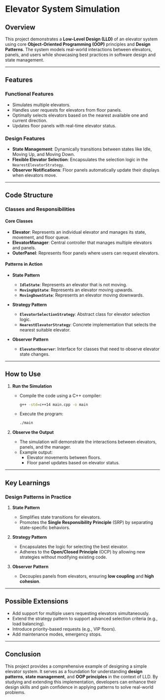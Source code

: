 # Elevator System Simulation

## Overview

This project demonstrates a **Low-Level Design (LLD)** of an elevator system using core **Object-Oriented Programming (OOP)** principles and **Design Patterns**. The system models real-world interactions between elevators, panels, and users while showcasing best practices in software design and state management.

---

## Features

### Functional Features

- Simulates multiple elevators.
- Handles user requests for elevators from floor panels.
- Optimally selects elevators based on the nearest available one and current direction.
- Updates floor panels with real-time elevator status.

### Design Features

- **State Management**: Dynamically transitions between states like Idle, Moving Up, and Moving Down.
- **Flexible Elevator Selection**: Encapsulates the selection logic in the `NearestElevatorStrategy`.
- **Observer Notifications**: Floor panels automatically update their displays when elevators move.

---

## Code Structure

### Classes and Responsibilities

#### Core Classes

- **Elevator**: Represents an individual elevator and manages its state, movement, and floor queue.
- **ElevatorManager**: Central controller that manages multiple elevators and panels.
- **OuterPanel**: Represents floor panels where users can request elevators.

#### Patterns in Action

- **State Pattern**

  - **`IdleState`**: Represents an elevator that is not moving.
  - **`MovingUpState`**: Represents an elevator moving upwards.
  - **`MovingDownState`**: Represents an elevator moving downwards.

- **Strategy Pattern**

  - **`ElevatorSelectionStrategy`**: Abstract class for elevator selection logic.
  - **`NearestElevatorStrategy`**: Concrete implementation that selects the nearest suitable elevator.

- **Observer Pattern**
  - **`ElevatorObserver`**: Interface for classes that need to observe elevator state changes.

---

## How to Use

1. **Run the Simulation**

   - Compile the code using a C++ compiler:
     ```bash
     g++ -std=c++14 main.cpp -o main
     ```
   - Execute the program:
     ```bash
     ./main
     ```

2. **Observe the Output**
   - The simulation will demonstrate the interactions between elevators, panels, and the manager.
   - Example output:
     - Elevator movements between floors.
     - Floor panel updates based on elevator status.

---

## Key Learnings

### Design Patterns in Practice

1. **State Pattern**

   - Simplifies state transitions for elevators.
   - Promotes the **Single Responsibility Principle** (SRP) by separating state-specific behaviors.

2. **Strategy Pattern**

   - Encapsulates the logic for selecting the best elevator.
   - Adheres to the **Open/Closed Principle** (OCP) by allowing new strategies without modifying existing code.

3. **Observer Pattern**
   - Decouples panels from elevators, ensuring **low coupling** and **high cohesion**.

---

## Possible Extensions

- Add support for multiple users requesting elevators simultaneously.
- Extend the strategy pattern to support advanced selection criteria (e.g., load balancing).
- Introduce priority-based requests (e.g., VIP floors).
- Add maintenance modes, emergency stops.

---

## Conclusion

This project provides a comprehensive example of designing a simple elevator system. It serves as a foundation for understanding **design patterns**, **state management**, and **OOP principles** in the context of LLD. By studying and extending this implementation, developers can enhance their design skills and gain confidence in applying patterns to solve real-world problems.
